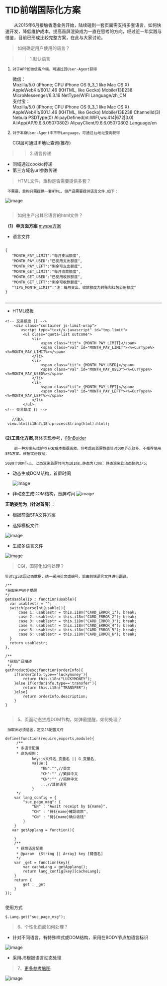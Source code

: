 

#                  TID前端国际化方案       


&emsp;&emsp;从2015年6月接触香港业务开始，陆续碰到一套页面需支持多套语言，如何快速开发，降低维护成本，提高首屏渲染成为一直在思考的方向，经过近一年实践与借鉴，目前已形成比较完整方案，在此与大家讨论。

>   如何确定用户使用的语言？

> > 1.默认语言
          
1.     对于APP如微信客户端，可通过其User-Agent获得
   
     微信：  
     Mozilla/5.0 (iPhone; CPU iPhone OS 9_3_1 like Mac OS X) AppleWebKit/601.1.46 (KHTML, like Gecko) Mobile/13E238    MicroMessenger/6.3.16 NetType/WIFI Language/zh_CN  
     支付宝：  
     Mozilla/5.0 (iPhone; CPU iPhone OS 9_3_1 like Mac OS X) AppleWebKit/601.1.46 (KHTML, like Gecko) Mobile/13E238 ChannelId(3) Nebula PSDType(0) AlipayDefined(nt:WIFI,ws:414|672|3.0) AliApp(AP/9.6.6.05070802) AlipayClient/9.6.6.05070802 Language/en

   
    
2.     对于本身User-Agent中不带Language，可通过ip地址查询获得
    
      CGI层可通过IP地址查询(推荐)  
    
> > 2.语言传递     

- 同域通过cookie传递   
- 第三方域名url参数传递
       
> HTML文件，重构是否需要提供多套？
  
     不需要，重构只需提供一套HTML，但产品需要提供语言文件,如下： 
     
![image](http://i4.buimg.com/1f269210e06e9276.jpg)



```

```

     
> 如何生产出其它语言的html文件？
  
**（1）单页面方案**  [myspa方案](https://github.com/cswuxiang/myspa)
     
- 语言文件     
         
 ```

{
    "MONTH_PAY_LIMIT":"每月支出额度",
    "MONTH_PAY_USED":"已使用支出额度",
    "MONTH_PAY_LEFT":"剩余可支出额度",
    "MONTH_GET_LIMIT":"每月收款额度",
    "MONTH_GET_USED":"已使用收款额度",
    "MONTH_GET_LEFT":"剩余可收款额度",
    "TIPS_MONTH_LIMIT":"注：每月支出、收款额度为转账和红包公用额度"
}


```

---
- HTML模板
```
<!-- 交易額度 [[ -->
    <div class="container js-limit-wrap">
       <script type="text/x-javascript" id="tmp-limit">
        <ul class="quota-list outcome">
            <li>
                <span class="tit">_{MONTH_PAY_LIMIT}</span>
                <span class="val" id="MONTH_PAY_LIMIT"><%=CurType%><%=MONTH_PAY_LIMIT%></span>
            </li>
            <li>
                <span class="tit">_{MONTH_PAY_USED}</span>
                <span class="val" id="MONTH_PAY_USED"><%=CurType%><%=MONTH_PAY_USED%></span>
            </li>
            <li>
                <span class="tit">_{MONTH_PAY_LEFT}</span>
                <span class="val" id="MONTH_PAY_LEFT"><%=CurType%><%=MONTH_PAY_LEFT%></span>
            </li>
        </ul>
<!-- 交易額度 ]] -->
```

```
   //注入
 view.html(i18n?i18n.processString(html):html);
  
```
  
     
     
**(2)工具化方案**,具体实现参考，[i18nBuider](https://github.com/cswuxiang/i18nBuilder)
      
        前一种方案从维护与开发成本都很高效，但考虑到首屏性能针对DOM节点较多，不推荐使用SPA方案。根据实验数据， 
        
    5000个DOM节点，动态渲染首屏时间为181ms,静态为73ms，静态渲染比动态快约3/5。
        
-    动态生成DOM结构，首屏时间

     ![image](http://i2.buimg.com/89111c0ab554a335.png)

- 非动态生成DOM结构，首屏时间
     ![image](http://i2.buimg.com/814a5b694fd75e1f.png)   


**正确姿势为（针对首屏）**：
        
        
        
-  根据前面SPA文件方案
          
          
    
- 选择模板文件

 ![image](http://i4.buimg.com/c5313e58101f5695.jpg)      

- 生成多语言文件
          
 ![image](http://i4.buimg.com/c307fe217386793a.jpg)
        
        
    
    
    
    
        
         
> CGI，国际化如何处理？
  
    针对cgi返回动态数据，统一采用英文或编号，后由前端语言文件进行翻译。
  
  ```
/**
 *获取用户绑卡提醒
 */
getUsableTip : function(usable){
    var usablestr = "";
    switch(parseInt(usable)){
        case 1: usablestr = this.i18n("CARD_ERROR_1"); break;
        case 2: usablestr = this.i18n("CARD_ERROR_2"); break;
        case 3: usablestr = this.i18n("CARD_ERROR_3"); break;
        case 4: usablestr = this.i18n("CARD_ERROR_4"); break;
        case 5: usablestr = this.i18n("CARD_ERROR_5"); break;
        case 6: usablestr = this.i18n("CARD_ERROR_6"); break;
    }
    return usablestr;
},
```


```
/**
 *获取产品描述
 */
getProductDesc:function(orderInfo){
	if(orderInfo.type=='luckymoney'){
		return this.i18n("LUCKYMONEY");
	}else if(orderInfo.type=='transfer'){
		return this.i18n("TRANSFER");
	}else{
		return orderInfo.description;
	}
}
	
```
  
> 5、页面动态生成DOM节构，如弹窗提醒，如何处理？

     抽取出必须语言，定义JS配置文件
     
     
```
define(function(require,exports,module){
     /**
     * 多语言配置
     * 命名规则：
            key:js文件名_变量名 || G_变量名,
            value:{
                "EN":"",//英文
                "CH":"" //繁体中文
                "CN":"" //简体中文
                ...//其他语言
            }
     */
    var lang_config = {
        "suc_page_msg": {
            "EN" : "Await receipt by ${name}",
            "CH" : "待${name}確認收款",
            "CN" : "待${name}确认收钱"
        }
    }
   var getApplang = function(){
       
    }
    /**
     * 获取语言配置
     * @param  {String || Array} key [键值名]
     */
    var _get = function(key){
        var cacheLang = getApplang();
        return lang_config[key][cacheLang];
    }
    return {
        get : _get
    }
});


```
使用方式

```
$.Lang.get("suc_page_msg");
```

 
> 6、个性化页面如何处理？

- 针对不同语言，有特殊样式或DOM结构，采用在BODY节点加语言标识
    
![image](http://i4.buimg.com/d2cecf36f561e90b.png)

- 采用JS根据语言动态处理

> 7、[更多参考脑图](http://naotu.baidu.com/file/4ddb4c2f4e6079ed8595a165e08edfd8?token=811d48265f1297c8)  


![image](http://i4.buimg.com/e08da50de85113b3.png)